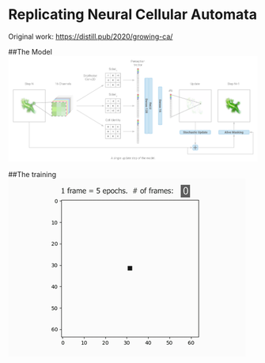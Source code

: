# Replicating Neural Cellular Automata
Original work: https://distill.pub/2020/growing-ca/

##The Model
![Model Neural Cellular Automata](https://github.com/Jaldekoa/Replicating-Neural-Cellular-Automata/blob/master/Img/Model.png)

##The training
![Replicating Neural Cellular Automata](https://github.com/Jaldekoa/Replicating-Neural-Cellular-Automata/blob/master/Img/Replicating%20Neural%20Cellular%20Automata.gif)
